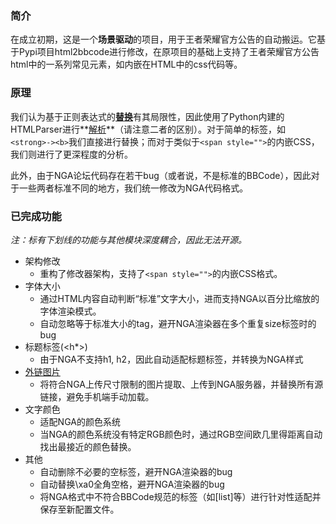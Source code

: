 ### 简介

在成立初期，这是一个**场景驱动**的项目，用于王者荣耀官方公告的自动搬运。它基于Pypi项目html2bbcode进行修改，在原项目的基础上支持了王者荣耀官方公告html中的一系列常见元素，如内嵌在HTML中的css代码等。

### 原理

我们认为基于正则表达式的<u>**替换**</u>有其局限性，因此使用了Python内建的HTMLParser进行**<u>解析</u>**（请注意二者的区别）。对于简单的标签，如`<strong>-><b>`我们直接进行替换；而对于类似于`<span style="">`的内嵌CSS，我们则进行了更深程度的分析。

此外，由于NGA论坛代码存在若干bug（或者说，不是标准的BBCode），因此对于一些两者标准不同的地方，我们统一修改为NGA代码格式。

### 已完成功能

*注：标有下划线的功能与其他模块深度耦合，因此无法开源。*

- 架构修改
  - 重构了修改器架构，支持了`<span style="">`的内嵌CSS格式。
- 字体大小
  - 通过HTML内容自动判断“标准”文字大小，进而支持NGA以百分比缩放的字体渲染模式。
  - 自动忽略等于标准大小的tag，避开NGA渲染器在多个重复size标签时的bug
- 标题标签(<h*>)
  - 由于NGA不支持h1, h2，因此自动适配标题标签，并转换为NGA样式
- <u>外链图片</u>
  - 将符合NGA上传尺寸限制的图片提取、上传到NGA服务器，并替换所有源链接，避免手机端手动加载。
- 文字颜色
  - 适配NGA的颜色系统
  - 当NGA的颜色系统没有特定RGB颜色时，通过RGB空间欧几里得距离自动找出最接近的颜色替换。
- 其他
  - 自动删除不必要的空标签，避开NGA渲染器的bug
  - 自动替换\xa0全角空格，避开NGA渲染器的bug
  - 将NGA格式中不符合BBCode规范的标签（如[list]等）进行针对性适配并保存至新配置文件。